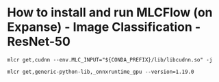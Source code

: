 # How to install and run MLCFlow (on Expanse) - Image Classification - ResNet-50

```
mlcr get,cudnn --env.MLC_INPUT="${CONDA_PREFIX}/lib/libcudnn.so" -j
```

```
mlcr get,generic-python-lib,_onnxruntime_gpu --version=1.19.0
```
